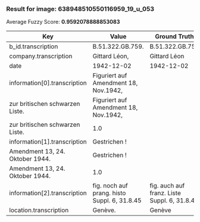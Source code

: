 ### Result for image: 638948510550116959_19_u_053
Average Fuzzy Score: **0.9592078888853083**
<small>

| Key | Value | Ground Truth | Score |
| --- | --- | --- | --- |
| b_id.transcription | B.51.322.GB.759. | B.51.322.GB.759 | 0.967741935483871 |
| company.transcription | Gittard Léon, | Gittard Léon | 0.96 |
| date | 1942-12-02 | 1942-12-02 | 1.0 |
| information[0].transcription | Figuriert auf Amendment 18, Nov.1942,
zur britischen schwarzen Liste. | Figuriert auf Amendment 18, Nov.1942,
zur britischen schwarzen Liste. | 1.0 |
| information[1].transcription | Gestrichen !
Amendment 13, 24. Oktober 1944. | Gestrichen !
Amendment 13, 24. Oktober 1944. | 1.0 |
| information[2].transcription | fig. noch auf prang. histo Suppl. 6, 31.8.45 | fig. auch auf franz. Liste Suppl. 6, 31.8.45 | 0.8636363636363636 |
| location.transcription | Genève. | Genève | 0.923076923076923 |

</small>
